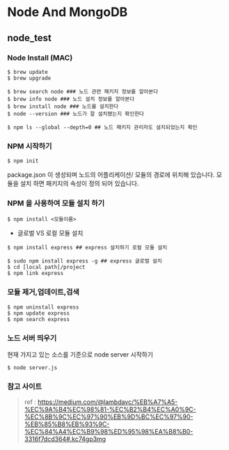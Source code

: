 # Node And MongoDB

## node_test

### Node Install (MAC)

```
$ brew update
$ brew upgrade

$ brew search node ### 노드 관련 패키지 정보를 알아본다
$ brew info node ### 노드 설치 정보를 알아본다
$ brew install node ### 노드를 설치한다
$ node --version ### 노드가 잘 설치됐는지 확인한다

$ npm ls --global --depth=0 ## 노드 패키지 관리자도 설치되었는지 확인
```

### NPM 시작하기
```
$ npm init
```
package.json 이 생성되며 노드의 어플리케이션/ 모듈의 경로에 위치해 있습니다.
모듈을 설치 하면 패키지의 속성이 정의 되어 있습니다.


### NPM 을 사용하여 모듈 설치 하기

```
$ npm install <모듈이름>
```

- 글로벌 VS 로컬 모듈 설치

```
$ npm install express ## express 설치하기 로컬 모듈 설치

$ sudo npm install express -g ## express 글로벌 설치
$ cd [local path]/project
$ npm link express
```



### 모듈 제거,업데이트,검색
```
$ npm uninstall express
$ npm update express
$ npm search express
```


### 노드 서버 띄우기
현재 가지고 있는 소스를 기준으로 node server 시작하기
```
$ node server.js
```



### 참고 사이트
> ref : https://medium.com/@lambdavc/%EB%A7%A5-%EC%9A%B4%EC%98%81-%EC%B2%B4%EC%A0%9C-%EC%8B%9C%EC%97%90%EB%9D%BC%EC%97%90-%EB%85%B8%EB%93%9C-%EC%84%A4%EC%B9%98%ED%95%98%EA%B8%B0-3316f7dcd364#.kc74gp3mg
